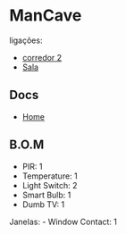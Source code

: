 # ManCave

ligações:
- [corredor 2](./corredores.md)
- [Sala](./sala.md)

## Docs
- [Home](./readme.md)


## B.O.M

- PIR: 1
- Temperature: 1
- Light Switch: 2
- Smart Bulb: 1
- Dumb TV: 1

Janelas:
    - Window Contact: 1
